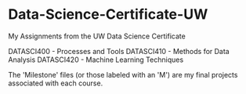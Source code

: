 # Data-Science-Certificate-UW
My Assignments from the UW Data Science Certificate

DATASCI400 - Processes and Tools
DATASCI410 - Methods for Data Analysis
DATASCI420 - Machine Learning Techniques

The 'Milestone' files (or those labeled with an 'M') are my final projects associated with each course.
